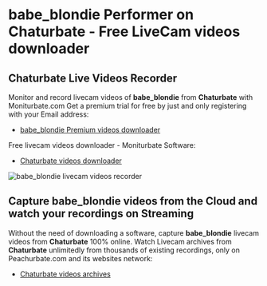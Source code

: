 # babe_blondie Performer on Chaturbate - Free LiveCam videos downloader

## Chaturbate Live Videos Recorder

Monitor and record livecam videos of **babe_blondie** from **Chaturbate** with Moniturbate.com
Get a premium trial for free by just and only registering with your Email address:
* [babe_blondie Premium videos downloader](https://moniturbate.com/request-demo-licence-key.html)

Free livecam videos downloader - Moniturbate Software:
* [Chaturbate videos downloader](https://moniturbate.com/moniturbate-download-software.html)

![babe_blondie livecam videos recorder](https://peachurnet.com/templates/moniturbate-software.png)


## Capture babe_blondie videos from the Cloud and watch your recordings on Streaming

Without the need of downloading a software, capture **babe_blondie** livecam videos from **Chaturbate** 100% online.
Watch Livecam archives from **Chaturbate** unlimitedly from thousands of existing recordings, only on Peachurbate.com and its websites network:
* [Chaturbate videos archives](https://peachurnet.com/)